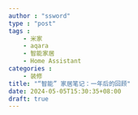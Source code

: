 ```yaml
---
author : "ssword"
type : "post"
tags :
    - 米家
    - aqara
    - 智能家居
    - Home Assistant
categories :
    - 装修
title: "“智能” 家居笔记：一年后的回顾"
date: 2024-05-05T15:30:35+08:00
draft: true
---
```

